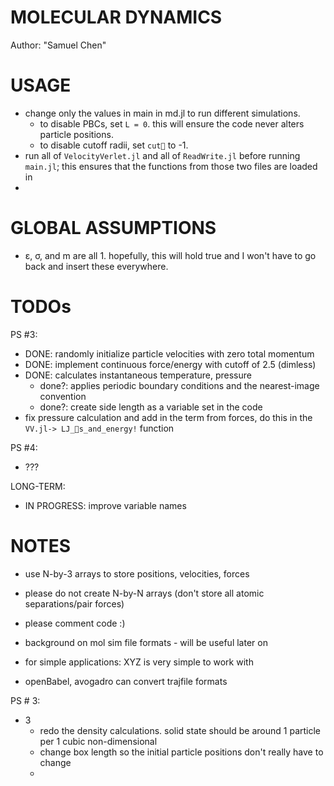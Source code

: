 # MOLECULAR DYNAMICS
Author: "Samuel Chen"


# USAGE
- change only the values in main in md.jl to run different simulations.
    - to disable PBCs, set `L = 0`. this will ensure the code never alters 
    particle positions.
    - to disable cutoff radii, set `cut📏` to -1.
- run all of `VelocityVerlet.jl` and all of `ReadWrite.jl` before running `main.jl`;
this ensures that the functions from those two files are loaded in
- 

# GLOBAL ASSUMPTIONS
- ε, σ, and m are all 1.
hopefully, this will hold true and I won't have to go back and insert these
everywhere.

# TODOs
PS #3:
- DONE: randomly initialize particle velocities with zero total momentum
- DONE: implement continuous force/energy with cutoff of 2.5 (dimless)
- DONE: calculates instantaneous temperature, pressure
    - done?: applies periodic boundary conditions and the nearest-image convention
    - done?: create side length as a variable set in the code
- fix pressure calculation and add in the term from forces, do this in the
    `VV.jl-> LJ_🤜s_and_energy!` function

PS #4:
- ???

LONG-TERM:
- IN PROGRESS: improve variable names


# NOTES

- use N-by-3 arrays to store positions, velocities, forces
- please do not create N-by-N arrays (don't store all atomic separations/pair forces)

- please comment code :)

- background on mol sim file formats - will be useful later on
- for simple applications: XYZ is very simple to work with
- openBabel, avogadro can convert trajfile formats


PS # 3:
- 3
    - redo the density calculations. solid state should be around 1 particle per
    1 cubic non-dimensional
    - change box length so the initial particle positions don't really have to
    change
    - 